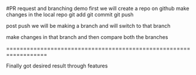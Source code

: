 #PR request and branching demo
first we will create a repo on github
make changes in the local repo
git add
git commit
git push

post push we will be making a branch 
and will switch to that branch

make changes in that branch and then compare both the branches

==================================================================

Finally got desired result through features

